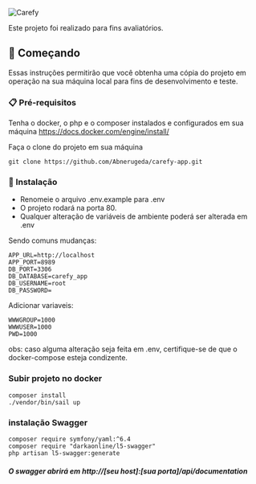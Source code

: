 ![Carefy](https://th.bing.com/th/id/OIP.1IYWqsN38X1AsZjkrq0nrwHaEK?w=301&h=180&c=7&r=0&o=5&pid=1.7)


Este projeto foi realizado para fins avaliatórios.


## 🚀 Começando

Essas instruções permitirão que você obtenha uma cópia do projeto em operação na sua máquina local para fins de desenvolvimento e teste.


### 📋 Pré-requisitos

Tenha o docker, o php e o composer instalados e configurados em sua máquina
https://docs.docker.com/engine/install/

Faça o clone do projeto em sua máquina

```
git clone https://github.com/Abnerugeda/carefy-app.git
```

### 🔧 Instalação

- Renomeie o arquivo .env.example para .env
- O projeto rodará na porta 80.
- Qualquer alteração de variáveis de ambiente poderá ser alterada em .env

Sendo comuns mudanças:

```
APP_URL=http://localhost
APP_PORT=8989
DB_PORT=3306
DB_DATABASE=carefy_app
DB_USERNAME=root
DB_PASSWORD=
```

Adicionar variaveis:
```
WWWGROUP=1000
WWWUSER=1000
PWD=1000

```
obs: caso alguma alteração seja feita em .env, certifique-se de que o docker-compose esteja condizente.

### Subir projeto no docker

```
composer install
./vendor/bin/sail up
```
### instalação Swagger

```
composer require symfony/yaml:^6.4
composer require "darkaonline/l5-swagger"
php artisan l5-swagger:generate

```
##### O swagger abrirá em http://[seu host]:[sua porta]/api/documentation

